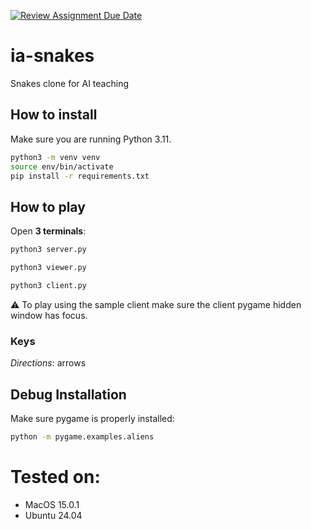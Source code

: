 [![Review Assignment Due Date](https://classroom.github.com/assets/deadline-readme-button-22041afd0340ce965d47ae6ef1cefeee28c7c493a6346c4f15d667ab976d596c.svg)](https://classroom.github.com/a/rnI3I4bM)
# ia-snakes
Snakes clone for AI teaching

## How to install

Make sure you are running Python 3.11.

```bash
python3 -m venv venv
source env/bin/activate
pip install -r requirements.txt
```

## How to play

Open **3 terminals**:
```bash
python3 server.py
```
```bash
python3 viewer.py
```
```bash
python3 client.py
```

:warning: To play using the sample client make sure the client pygame hidden window has focus.

### Keys

*Directions*: arrows

## Debug Installation

Make sure pygame is properly installed:

```bash
python -m pygame.examples.aliens
```

# Tested on:
- MacOS 15.0.1
- Ubuntu 24.04
